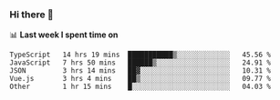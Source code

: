 ### Hi there 👋

<!--
**DBvc/DBvc** is a ✨ _special_ ✨ repository because its `README.md` (this file) appears on your GitHub profile.

Here are some ideas to get you started:

- 🔭 I’m currently working on ...
- 🌱 I’m currently learning ...
- 👯 I’m looking to collaborate on ...
- 🤔 I’m looking for help with ...
- 💬 Ask me about ...
- 📫 How to reach me: ...
- 😄 Pronouns: ...
- ⚡ Fun fact: ...
-->

📊 **Last week I spent time on**
<!--START_SECTION:waka-->
```text
TypeScript   14 hrs 19 mins  ███████████▒░░░░░░░░░░░░░   45.56 % 
JavaScript   7 hrs 50 mins   ██████▒░░░░░░░░░░░░░░░░░░   24.91 % 
JSON         3 hrs 14 mins   ██▓░░░░░░░░░░░░░░░░░░░░░░   10.31 % 
Vue.js       3 hrs 4 mins    ██▒░░░░░░░░░░░░░░░░░░░░░░   09.77 % 
Other        1 hr 15 mins    █░░░░░░░░░░░░░░░░░░░░░░░░   04.03 % 
```
<!--END_SECTION:waka-->

